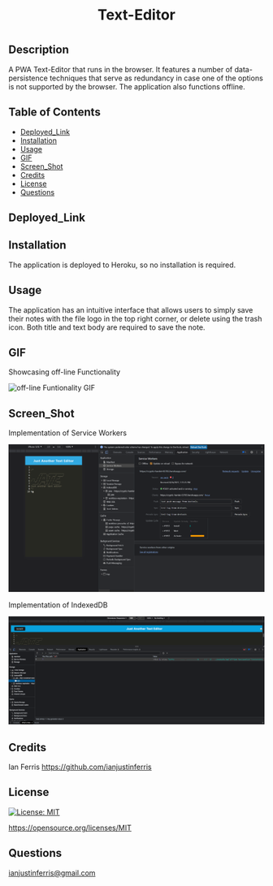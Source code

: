 
# <h1 align="center"> Text-Editor <h1>

## Description

A PWA Text-Editor that runs in the browser. It features a number of data-persistence techniques that serve as redundancy in case one of the options is not supported by the browser. The application also functions offline. 

## Table of Contents

- [Deployed_Link](#Deployed_Link)
- [Installation](#Installation)
- [Usage](#Usage)
- [GIF](#GIF)
- [Screen_Shot](#Screen_Shot)
- [Credits](#Credits)
- [License](#License)
- [Questions](#Questions)

## Deployed_Link



## Installation

The application is deployed to Heroku, so no installation is required.

## Usage

The application has an intuitive interface that allows users to simply save their notes with the file logo in the top right corner, or delete using the trash icon. Both title and text body are required to save the note.

## GIF

Showcasing off-line Functionality 

![off-line Funtionality GIF](/client/src/images/offlineFunctionality.gif)

## Screen_Shot

Implementation of Service Workers

![Service worker Screen Shot](/client/src/images/service-worker.png)

Implementation of IndexedDB

![IndexedDB Screen Shot](/client/src/images/IndexedDB.png)

## Credits

Ian Ferris https://github.com/ianjustinferris

## License

[![License: MIT](https://img.shields.io/badge/License-MIT-yellow.svg)](https://opensource.org/licenses/MIT)

https://opensource.org/licenses/MIT

## Questions

ianjustinferris@gmail.com